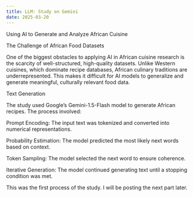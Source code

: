 ```yaml
---
title: LLM: Study on Gemini
date: 2025-03-20
---
```


Using AI to Generate and Analyze African Cuisine

The Challenge of African Food Datasets

One of the biggest obstacles to applying AI in African cuisine research is the scarcity of well-structured, high-quality datasets. Unlike Western cuisines, which dominate recipe databases, African culinary traditions are underrepresented. This makes it difficult for AI models to generalize and generate meaningful, culturally relevant food data.

Text Generation

The study used Google’s Gemini-1.5-Flash model to generate African recipes. The process involved:

Prompt Encoding: The input text was tokenized and converted into numerical representations.

Probability Estimation: The model predicted the most likely next words based on context.

Token Sampling: The model selected the next word to ensure coherence.

Iterative Generation: The model continued generating text until a stopping condition was met.

This was the first process of the study. I will be posting the next part later.